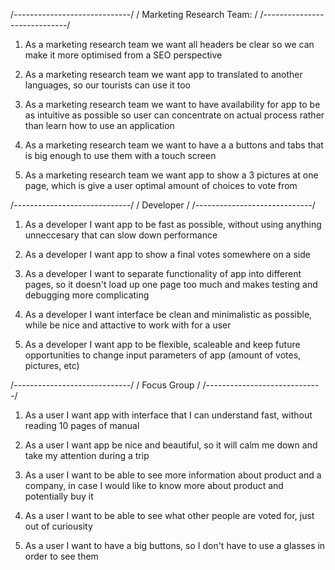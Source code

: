 <!-- Part of your assignment today is to write your own user stories. Be sure to consider the multiple roles involved: the marketing research team, the developer, and the focus group participant who will be using the application. Try to write 4-5 user stories for each role. DO THIS STEP FIRST in a file called user_stories.md. The commit logs in your repo will have a first couple of commits for the scaffolding process, but next you should have a 'user stories' commit that is in place before any code is written.

A wise student would take about 30-45 minutes to work on the user stories and also draft a technical plan for the project (a detailed to-do list of things to make, step by step and tested at each stage) before getting into the code. That time spent in thought and planning will make the code flow a lot faster. Give yourself a series of little problems to solve (rather an a ginormous thing that you just wade through and poke at).

Set 'em up, and knock 'em down. -->
<!-- 
Plan your work, and work your plan. -->

/*-----------------------------*/
/   Marketing Research Team:    /
/*-----------------------------*/

1. As a marketing research team we want all headers be clear so we can make it more optimised from a SEO perspective

2. As a marketing research team we want app to translated to another languages, so our tourists can use it too

3. As a marketing research team we want to have availability for app to be as intuitive as possible so user can concentrate on actual process rather than learn how to use an application

4. As a marketing research team we want to have a a buttons and tabs that is big enough to use them with a touch screen 

5. As a marketing research team we want app to show a 3 pictures at one page, which is give a user optimal amount of choices to vote from

/*-----------------------------*/
/           Developer           /
/*-----------------------------*/

1. As a developer I want app to be fast as possible, without using anything unneccesary that can slow down performance

2. As a developer I want app to show a final votes somewhere on a side

3. As a developer I want to separate functionality of app into different pages, so it doesn't load up one page too much and makes testing and debugging more complicating

4. As a developer I want interface be clean and minimalistic as possible, while be nice and attactive to work with for a user 

5. As a developer I want app to be flexible, scaleable and keep future opportunities to change input parameters of app (amount of votes, pictures, etc)

/*-----------------------------*/
/           Focus Group         /
/*-----------------------------*/

1. As a user I want app with interface that I can understand fast, without reading 10 pages of manual

2. As a user I want app be nice and beautiful, so it will calm me down and take my attention during a trip

3. As a user I want to be able to see more information about product and a company, in case I would like to know more about product and potentially buy it

4. As a user I want to be able to see what other people are voted for, just out of curiousity

5. As a user I want to have a big buttons, so I don't have to use a glasses in order to see them

